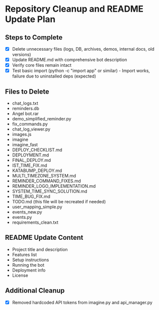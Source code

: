 # Repository Cleanup and README Update Plan

## Steps to Complete
- [x] Delete unnecessary files (logs, DB, archives, demos, internal docs, old versions)
- [x] Update README.md with comprehensive bot description
- [x] Verify core files remain intact
- [x] Test basic import (python -c "import app" or similar) - Import works, failure due to uninstalled deps (expected)

## Files to Delete
- chat_logs.txt
- reminders.db
- Angel bot.rar
- demo_simplified_reminder.py
- fix_commands.py
- chat_log_viewer.py
- images.js
- imagine
- imagine_fast
- DEPLOY_CHECKLIST.md
- DEPLOYMENT.md
- FINAL_DEPLOY.md
- IST_TIME_FIX.md
- KATABUMP_DEPLOY.md
- MULTI_TIMEZONE_SYSTEM.md
- REMINDER_COMMAND_FIXES.md
- REMINDER_LOGO_IMPLEMENTATION.md
- SYSTEM_TIME_SYNC_SOLUTION.md
- TIME_BUG_FIX.md
- TODO.md (this file will be recreated if needed)
- user_mapping_simple.py
- events_new.py
- events.py
- requirements_clean.txt

## README Update Content
- Project title and description
- Features list
- Setup instructions
- Running the bot
- Deployment info
- License

## Additional Cleanup
- [x] Removed hardcoded API tokens from imagine.py and api_manager.py
